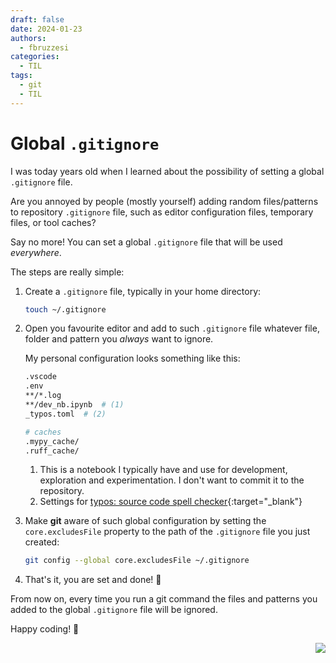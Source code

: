 ```yaml
---
draft: false
date: 2024-01-23
authors:
  - fbruzzesi
categories:
  - TIL
tags:
  - git
  - TIL
---
```


# Global `.gitignore`

I was today years old when I learned about the possibility of setting a global `.gitignore` file.

<!-- more -->

Are you annoyed by people (mostly yourself) adding random files/patterns to repository `.gitignore` file, such as editor configuration files, temporary files, or tool caches?

Say no more! You can set a global `.gitignore` file that will be used _everywhere_.

The steps are really simple:

1. Create a `.gitignore` file, typically in your home directory:

    ```bash
    touch ~/.gitignore
    ```

2. Open you favourite editor and add to such `.gitignore` file whatever file, folder and pattern you _always_ want to ignore.

    My personal configuration looks something like this:

    ```bash
    .vscode
    .env
    **/*.log
    **/dev_nb.ipynb  # (1)
    _typos.toml  # (2)

    # caches
    .mypy_cache/
    .ruff_cache/
    ```

    1. This is a notebook I typically have and use for development, exploration and experimentation. I don't want to commit it to the repository.
    2. Settings for [typos: source code spell checker][gh-typos]{:target="_blank"}

3. Make **git** aware of such global configuration by setting the `core.excludesFile` property to the path of the `.gitignore` file you just created:

    ```bash
    git config --global core.excludesFile ~/.gitignore
    ```

4. That's it, you are set and done! 🎉

From now on, every time you run a git command the files and patterns you added to the global `.gitignore` file will be ignored.

Happy coding! 🚀

<img src="../../../../../images/written-by-human.svg" align="right">

[gh-typos]: https://github.com/crate-ci/typos
